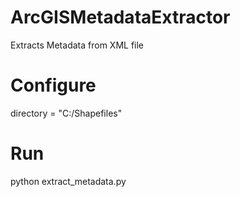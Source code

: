 # ArcGISMetadataExtractor
Extracts Metadata from XML file

# Configure 

directory = "C:/Shapefiles"
# Run

python extract_metadata.py

